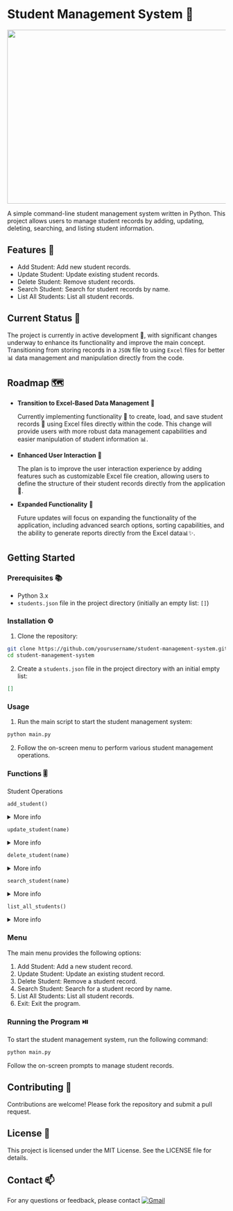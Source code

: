 # Student Management System :school:	

<img src="https://github.com/pgnikolov/student-management-system/assets/151896883/f86c16d7-3e41-490b-9141-c7e927b731fc" width="700" height="400"/>

A simple command-line student management system written in Python. This project allows users to manage 
student records by adding, updating, deleting, searching, and listing student information.

## Features 🧰
- Add Student: Add new student records.
- Update Student: Update existing student records.
- Delete Student: Remove student records.
- Search Student: Search for student records by name.
- List All Students: List all student records.

## Current Status 🚧

The project is currently in active development 🚀, with significant changes underway to enhance its functionality and improve the main concept.
Transitioning from storing records in a `JSON` file to using `Excel` files for better 📊 data management and manipulation directly from the code.

## Roadmap  🗺️

* **Transition to Excel-Based Data Management** 🌱

    Currently implementing functionality 🔧 to create, load, and save student records 💾 using Excel files directly within the code. 
    This change will provide users with more robust data management capabilities and easier manipulation of student information 📊.

* **Enhanced User Interaction** 💬

    The plan is to improve the user interaction experience by adding features such as customizable Excel file creation, 
    allowing users to define the structure of their student records directly from the application 📝.

* **Expanded Functionality** 🚀

    Future updates will focus on expanding the functionality of the application, including advanced search options, 
    sorting capabilities, and the ability to generate reports directly from the Excel data📊✨.



## Getting Started

### Prerequisites 📚
- Python 3.x
- `students.json` file in the project directory (initially an empty list: `[]`)

### Installation ⚙️

1. Clone the repository:
  ```bash
  git clone https://github.com/yourusername/student-management-system.git
  cd student-management-system
  ```
2. Create a `students.json` file in the project directory with an initial empty list:
  ```json
  []
  ```

### Usage
1. Run the main script to start the student management system:
  ```bash
  python main.py
  ```
2. Follow the on-screen menu to perform various student management operations.

### Functions 🎚️
Student Operations

`add_student()`
<details>
  <summary>More info</summary>

  Adds a new student to the students.json file.
  1. Prompts:
     * First name
     * Last name
     * Age
     * Sex
     * Email
     * Subjects and grades
  2. Updates: `students.json` with the new student information.

</details>

`update_student(name)`

<details>
  <summary>More info</summary>

  Updates the information of an existing student in the `students.json` file.
  - Parameters:
    - `name` (str): The full name of the student to be updated.
  - Prompts: Field to update (first name, last name, age, sex, email, subjects).
  - Updates: `students.json` with the updated student information.
</details>


`delete_student(name)`

<details>
  <summary>More info</summary>
  
  Deletes a student's information from the `students.json` file.
  - Parameters:
    - `name` (str): The full name of the student to be deleted.
  - Prompts: Confirmation to delete the student.
  - Updates: `students.json` with the student removed.
</details>

`search_student(name)`
<details>
  <summary>More info</summary>

  Searches for a student in the `students.json` file by name.
  - Parameters:
    - `name` (str): The full name of the student to search for.
  - Displays: The student information if found.
</details>

`list_all_students()`
<details>
  <summary>More info</summary>

  - Reads all student information from the `students.json` file.
  - Prints it in a user-friendly format.
  - Displays: All student records.
</details>

### Menu
The main menu provides the following options:

1. Add Student: Add a new student record.
2. Update Student: Update an existing student record.
3. Delete Student: Remove a student record.
4. Search Student: Search for a student record by name.
5. List All Students: List all student records.
6. Exit: Exit the program.

### Running the Program ⏯️
To start the student management system, run the following command:
```bash
python main.py
```
Follow the on-screen prompts to manage student records.

## Contributing 🤝
Contributions are welcome! Please fork the repository and submit a pull request.

## License 📝
This project is licensed under the MIT License. See the LICENSE file for details.

## Contact 📫
For any questions or feedback, please contact [![Gmail](https://img.shields.io/badge/-Gmail-c14438?style=flat&logo=Gmail&logoColor=white)](mailto:pgnikolov@gmail.com)
